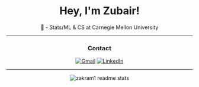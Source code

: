 <div align="center">
<h1><strong>Hey, I'm Zubair!</strong></h1>

🏫 - Stats/ML & CS at Carnegie Mellon University

---

### __Contact__
<a href="mailto:zubairakram1121@gmail.com">![Gmail](https://img.shields.io/badge/Gmail-D14836?style=for-the-badge&logo=gmail&logoColor=white)</a> 
<a href="https://www.linkedin.com/in/zubairakram1">![LinkedIn](https://img.shields.io/badge/LinkedIn-0077B5?style=for-the-badge&logo=linkedin&logoColor=white)</a> 

---

![zakram1 readme stats](https://github-readme-stats.vercel.app/api?username=zakram1&show_icons=true&theme=merko&include_all_commits=true)

<div>
